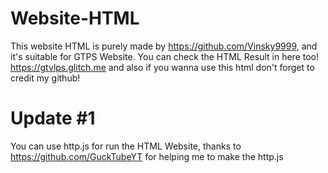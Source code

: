 # Website-HTML
This website HTML is purely made by https://github.com/Vinsky9999, and it's suitable for GTPS Website.
You can check the HTML Result in here too! https://gtvlps.glitch.me and also if you wanna use this html don't forget to credit my github!
# Update #1
You can use http.js for run the HTML Website, thanks to https://github.com/GuckTubeYT for helping me to make the http.js 
